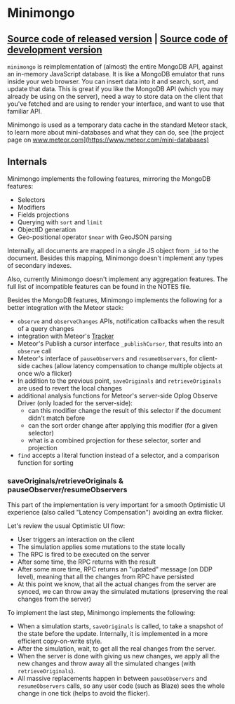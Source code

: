 # Minimongo
[Source code of released version](https://github.com/meteor/meteor/tree/master/packages/minimongo) | [Source code of development version](https://github.com/meteor/meteor/tree/master/packages/minimongo)
---

`minimongo` is reimplementation of (almost) the entire MongoDB API, against an
in-memory JavaScript database. It is like a MongoDB emulator that runs inside
your web browser. You can insert data into it and search, sort, and update that
data. This is great if you like the MongoDB API (which you may already be using
on the server), need a way to store data on the client that you've fetched and
are using to render your interface, and want to use that familiar API.

Minimongo is used as a temporary data cache in the standard Meteor stack, to
learn more about mini-databases and what they can do, see [the project page on
www.meteor.com](https://www.meteor.com/mini-databases)

## Internals

Minimongo implements the following features, mirroring the MongoDB features:

- Selectors
- Modifiers
- Fields projections
- Querying with `sort` and `limit`
- ObjectID generation
- Geo-positional operator `$near` with GeoJSON parsing

Internally, all documents are mapped in a single JS object from `_id` to the
document. Besides this mapping, Minimongo doesn't implement any types of
secondary indexes.

Also, currently Minimongo doesn't implement any aggregation features. The full
list of incompatible features can be found in the NOTES file.

Besides the MongoDB features, Minimongo implements the following for a better
integration with the Meteor stack:

- `observe` and `observeChanges` APIs, notification callbacks when the result of
a query changes
- integration with Meteor's [Tracker](https://www.meteor.com/tracker)
- Meteor's Publish a cursor interface `_publishCursor`, that results into an
  `observe` call
- Meteor's interface of `pauseObservers` and `resumeObservers`, for client-side
  caches (allow latency compensation to change multiple objects at once w/o a
  flicker)
- In addition to the previous point, `saveOriginals` and `retrieveOriginals` are
  used to revert the local changes
- additional analysis functions for Meteor's server-side Oplog Observe Driver
(only loaded for the server-side):
  * can this modifier change the result of this selector if the document didn't
  match before
  * can the sort order change after applying this modifier (for a given
  selector)
  * what is a combined projection for these selector, sorter and projection
- `find` accepts a literal function instead of a selector, and a comparison
  function for sorting


### saveOriginals/retrieveOriginals & pauseObserver/resumeObservers

This part of the implementation is very important for a smooth Optimistic UI
experience (also called "Latency Compensation") avoiding an extra flicker.

Let's review the usual Optimistic UI flow:

- User triggers an interaction on the client
- The simulation applies some mutations to the state locally
- The RPC is fired to be executed on the server
- After some time, the RPC returns with the result
- After some more time, RPC returns an "updated" message (on DDP level), meaning
that all the changes from RPC have persisted
- At this point we know, that all the actual changes from the server are synced,
  we can throw away the simulated mutations (preserving the real changes from
  the server)

To implement the last step, Minimongo implements the following:

- When a simulation starts, `saveOriginals` is called, to take a snapshot of the
state before the update. Internally, it is implemented in a more efficient
copy-on-write style.
- After the simulation, wait, to get all the real changes from the server.
- When the server is done with giving us new changes, we apply all the new
changes and throw away all the simulated changes (with `retrieveOriginals`).
- All massive replacements happen in between `pauseObservers` and
  `resumeObservers` calls, so any user code (such as Blaze) sees the whole
  change in one tick (helps to avoid the flicker).

